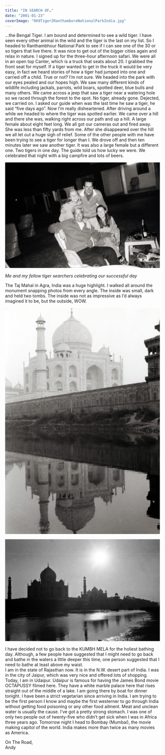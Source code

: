 ```yaml
---
title: "IN SEARCH OF…"
date: "2001-01-23"
coverImage: "069Tiger2RanthamboreNationalParkIndia.jpg"
---
```


…the Bengal Tiger. I am bound and determined to see a wild tiger. I have seen every other animal in the wild and the tiger is the last on my list. So I headed to Ranthambhour National Park to see if I can see one of the 30 or so tigers that live there. It was nice to get out of the bigger cities again and relax in nature. I signed up for the three-hour afternoon safari. We were all in an open top Canter, which is a truck that seats about 20. I grabbed the front seat for myself. If a tiger wanted to get in the truck it would be very easy, in fact we heard stories of how a tiger had jumped into one and carried off a child. True or not? I’m not sure. We headed into the park with our eyes pealed and our hopes high. We saw many different kinds of wildlife including jackals, parrots, wild boars, spotted deer, blue bulls and many others. We came across a jeep that saw a tiger near a watering hole so we raced through the forest to the spot. No tiger, already gone. Dejected, we carried on. I asked our guide when was the last time he saw a tiger, he said “five days ago”. Now I’m really disheartened. After driving around a while we headed to where the tiger was spotted earlier. We came over a hill and there she was, walking right across our path and up a hill. A large female about eight feet long. We all got our cameras out and fired away. She was less than fifty yards from me. After she disappeared over the hill we all let out a huge sigh of relief. Some of the other people with me have been trying to see a tiger for longer than I. We drove off and then ten minutes later we saw another tiger. It was also a large female but a different one. Two tigers in one day. The guide told us how lucky we were. We celebrated that night with a big campfire and lots of beers.

[![](images/070AndyLisaAmandaRanthamboreNationalParkIndia-1024x696.jpg)](http://localhost/andy/wp-content/uploads/2001/01/070AndyLisaAmandaRanthamboreNationalParkIndia.jpg)

_Me and my fellow tiger searchers celebrating our successful day_

The Taj Mahal in Agra, India was a huge highlight. I walked all around the monument snapping photos from every angle. The inside was small, dark and held two tombs. The inside was not as impressive as I’d always imagined it to be, but the outside, WOW.

[![](images/054TajMahalReflection2AgraIndia-702x1024.jpg)](http://localhost/andy/wp-content/uploads/2001/01/054TajMahalReflection2AgraIndia.jpg)

[![](images/055TajMahalSunsetAgraIndia-1024x673.jpg)](http://localhost/andy/wp-content/uploads/2001/01/055TajMahalSunsetAgraIndia.jpg)

I have decided not to go back to the KUMBH MELA for the holiest bathing day. Although, a few people have suggested that I might need to go back and bathe in the waters a little deeper this time, one person suggested that I need to bathe at least above my waist.  
I am in the state of Rajasthan now. It is in the N.W. desert part of India. I was in the city of Jaipur, which was very nice and offered lots of shopping. Today, I am in Udaipur. Udaipur is famous for having the James Bond movie OCTAPUSSY filmed here. They have a white marble palace here that rises straight out of the middle of a lake. I am going there by boat for dinner tonight. I have been a strict vegetarian since arriving in India. I am trying to be the first person I know and maybe the first westerner to go through India without getting food poisoning or any other food ailment. Meat and unclean water is usually the cause. I’ve got a pretty strong stomach. I was one of only two people out of twenty-five who didn’t get sick when I was in Africa three years ago. Tomorrow night I head to Bombay (Mumbai), the movie making capitol of the world. India makes more than twice as many movies as America.

On The Road,  
Andy
